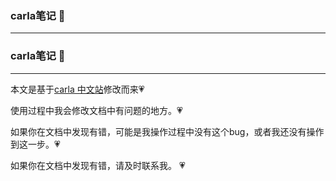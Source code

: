 ### carla笔记 :feet:

------
### carla笔记 :feet:

------
本文是基于[carla 中文站](https://bbs.carla.org.cn/document/34876387b64845899a948fbf8c2a73be)修改而来:heartpulse:

使用过程中我会修改文档中有问题的地方。:heartpulse:

如果你在文档中发现有错，可能是我操作过程中没有这个bug，或者我还没有操作到这一步。:heartpulse:

如果你在文档中发现有错，请及时联系我。 :heartpulse:

